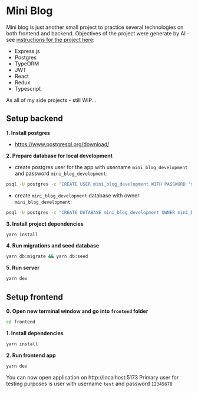 # Mini Blog

Mini blog is just another small project to practice several technologies on both frontend and backend. Objectives of the project were generate by AI - see [instructions for the project here](INSTRUCTIONS.md):

- Express.js
- Postgres 
- TypeORM
- JWT
- React
- Redux
- Typescript

As all of my side projects - still WIP...

## Setup backend

**1. Install postgres**
 - https://www.postgresql.org/download/

**2. Prepare database for local development**

- create postgres user for the app with username `mini_blog_development` and password `mini_blog_development`:
```bash
psql -U postgres -c "CREATE USER mini_blog_development WITH PASSWORD 'mini_blog_development';"
```

- create `mini_blog_development` database with owner `mini_blog_development`:
```bash
psql -U postgres -c "CREATE DATABASE mini_blog_development OWNER mini_blog_development;"
```

**3. Install project dependencies**

```bash
yarn install
```

**4. Run migrations and seed database**

```bash
yarn db:migrate && yarn db:seed
```

**5. Run server**

```bash
yarn dev
```

## Setup frontend

**0. Open new terminal window and go into `frontend` folder**

```bash
cd frontend
```

**1. Install dependencies**

```bash
yarn install
```

**2. Run frontend app**

```bash
yarn dev
```

You can now open application on http://localhost:5173
Primary user for testing purposes is user with username `test` and password `12345678`

